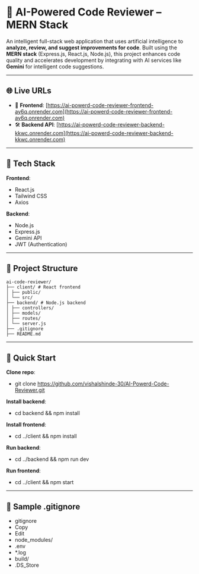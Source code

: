 # 🤖 AI-Powered Code Reviewer – MERN Stack

An intelligent full-stack web application that uses artificial intelligence to **analyze, review, and suggest improvements for code**. Built using the **MERN stack** (Express.js, React.js, Node.js), this project enhances code quality and accelerates development by integrating with AI services like **Gemini** for intelligent code suggestions.

---

## 🌐 Live URLs

- 🚀 **Frontend**: [https://ai-powerd-code-reviewer-frontend-ay6q.onrender.com](https://ai-powerd-code-reviewer-frontend-ay6q.onrender.com)
- 🛠️ **Backend API**: [https://ai-powerd-code-reviewer-backend-kkwc.onrender.com](https://ai-powerd-code-reviewer-backend-kkwc.onrender.com)

---

## 🧱 Tech Stack

**Frontend**:  
- React.js  
- Tailwind CSS  
- Axios  

**Backend**:  
- Node.js  
- Express.js  
- Gemini API  
- JWT (Authentication)  

---

## 📂 Project Structure

```
ai-code-reviewer/
├── client/ # React frontend
│ ├── public/
│ └── src/
├── backend/ # Node.js backend
│ ├── controllers/
│ ├── models/
│ ├── routes/
│ └── server.js
├── .gitignore
├── README.md
```
---

## 🚀 Quick Start

**Clone repo**:  
- git clone https://github.com/vishalshinde-30/AI-Powerd-Code-Reviewer.git

**Install backend**:  
- cd backend && npm install

**Install frontend**:  
- cd ../client && npm install

**Run backend**:  
- cd ../backend && npm run dev

**Run frontend**:
- cd ../client && npm start

---

## 📝 Sample .gitignore

- gitignore
- Copy
- Edit
- node_modules/
- .env
- *.log
- build/
- .DS_Store